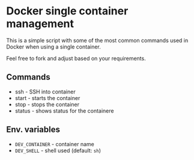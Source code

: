# Docker single container management

This is a simple script with some of the most common commands used in Docker when using a single container. 

Feel free to fork and adjust based on your requirements.

## Commands

* ssh - SSH into container
* start - starts the container
* stop - stops the container
* status - shows status for the containere

## Env. variables

* `DEV_CONTAINER` - container name
* `DEV_SHELL` - shell used (default: `sh`)